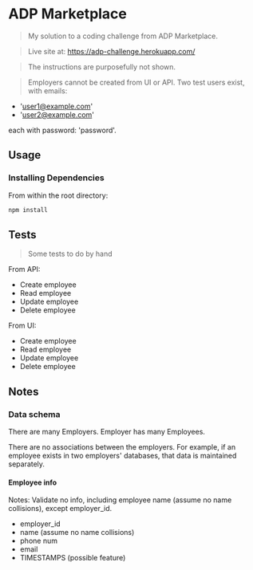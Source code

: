 # ADP Marketplace

> My solution to a coding challenge from ADP Marketplace.

> Live site at: https://adp-challenge.herokuapp.com/

> The instructions are purposefully not shown.

> Employers cannot be created from UI or API. Two test users exist, with emails:

- 'user1@example.com'
- 'user2@example.com'

each with password: 'password'.

## Usage

### Installing Dependencies

From within the root directory:

```sh
npm install
```

## Tests

> Some tests to do by hand

From API:

- Create employee
- Read employee
- Update employee
- Delete employee

From UI:

- Create employee
- Read employee
- Update employee
- Delete employee

## Notes

### Data schema

There are many Employers. Employer has many Employees.

There are no associations between the employers. For example, if an employee exists in two employers' databases, that data is maintained separately.

#### Employee info

Notes: Validate no info, including employee name (assume no name collisions), except employer_id.

- employer_id
- name (assume no name collisions)
- phone num
- email
- TIMESTAMPS (possible feature)
